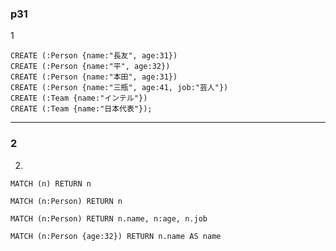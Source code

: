 
### p31

1

```
CREATE (:Person {name:"長友", age:31})
CREATE (:Person {name:"平", age:32})
CREATE (:Person {name:"本田", age:31})
CREATE (:Person {name:"三瓶", age:41, job:"芸人"})
CREATE (:Team {name:"インテル"})
CREATE (:Team {name:"日本代表"});
```

---

### 2

2.
```
MATCH (n) RETURN n
```

```
MATCH (n:Person) RETURN n
```

```
MATCH (n:Person) RETURN n.name, n:age, n.job
```

```
MATCH (n:Person {age:32}) RETURN n.name AS name
```

